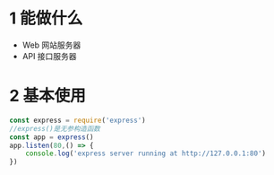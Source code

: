 # 1 能做什么
- Web 网站服务器
- API 接口服务器

# 2 基本使用

```js
const express = require('express')
//express()是无参构造函数
const app = express()
app.listen(80,() => {
	console.log('express server running at http://127.0.0.1:80')
})
```
